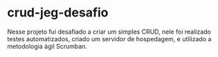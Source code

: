 # crud-jeg-desafio
Nesse projeto fui desafiado a criar um simples CRUD, nele foi realizado testes automatizados, criado um servidor de hospedagem, e utilizado a metodologia ágil Scrumban.
